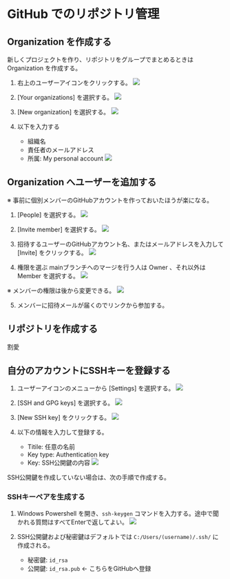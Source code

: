 # GitHub でのリポジトリ管理

## Organization を作成する
新しくプロジェクトを作り、リポジトリをグループでまとめるときは Organization を作成する。

1. 右上のユーザーアイコンをクリックする。
![](./images/make-org0.png)


2. [Your organizations] を選択する。
![](./images/make-org1.png)

3. [New organization] を選択する。
![](./images/make-org2.png)

4. 以下を入力する
   * 組織名
   * 責任者のメールアドレス
   * 所属: My personal account 
![](./images/make-org3.png)


## Organization へユーザーを追加する
※ 事前に個別メンバーのGitHubアカウントを作っておいたほうが楽になる。

1. [People] を選択する。
![](./images/add-member0.png)

2. [Invite member] を選択する。
![](./images/add-member1.png)


3. 招待するユーザーのGitHubアカウント名、またはメールアドレスを入力して [Invite] をクリックする。
![](./images/add-member2.png)

4. 権限を選ぶ
mainブランチへのマージを行う人は Owner 、それ以外は Member を選択する。
![](./images/add-member3.png)

※ メンバーの権限は後から変更できる。
![](./images/add-member4.png)

5. メンバーに招待メールが届くのでリンクから参加する。


## リポジトリを作成する
割愛


## 自分のアカウントにSSHキーを登録する
1. ユーザーアイコンのメニューから [Settings] を選択する。
![](./images/ssh-key0.png)

2. [SSH and GPG keys] を選択する。
![](./images/ssh-key1.png)

3. [New SSH key] をクリックする。
![](./images/ssh-key2.png)

4. 以下の情報を入力して登録する。
   * Titile: 任意の名前
   * Key type: Authentication key
   * Key: SSH公開鍵の内容
![](./images/ssh-key3.png)

SSH公開鍵を作成していない場合は、次の手順で作成する。

### SSHキーペアを生成する

1. Windows Powershell を開き、`ssh-keygen` コマンドを入力する。途中で聞かれる質問はすべてEnterで返してよい。
![](./images/ssh-keygen.png)

2. SSH公開鍵および秘密鍵はデフォルトでは `C:/Users/(username)/.ssh/` に作成される。
   * 秘密鍵: `id_rsa`
   * 公開鍵: `id_rsa.pub`  <- こちらをGitHubへ登録
